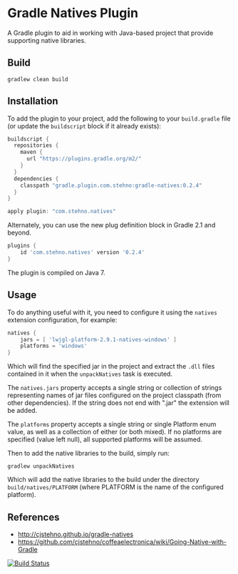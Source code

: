 # Gradle Natives Plugin

A Gradle plugin to aid in working with Java-based project that provide supporting native libraries.

## Build

`gradlew clean build`

## Installation

To add the plugin to your project, add the following to your `build.gradle` file (or update the `buildscript` block if it already exists):

```groovy
buildscript {
  repositories {
    maven {
      url "https://plugins.gradle.org/m2/"
    }
  }
  dependencies {
    classpath "gradle.plugin.com.stehno:gradle-natives:0.2.4"
  }
}

apply plugin: "com.stehno.natives"
```

Alternately, you can use the new plug definition block in Gradle 2.1 and beyond.

```groovy
plugins {
	id 'com.stehno.natives' version '0.2.4'
}
```

The plugin is compiled on Java 7.

## Usage

To do anything useful with it, you need to configure it using the `natives` extension configuration, for example:

```groovy
natives {
    jars = [ 'lwjgl-platform-2.9.1-natives-windows' ]
    platforms = 'windows'
}
```

Which will find the specified jar in the project and extract the `.dll` files contained in it when the `unpackNatives` task is executed.

The `natives.jars` property accepts a single string or collection of strings representing names of jar files configured
on the project classpath (from other dependencies). If the string does not end with ".jar" the extension will be added.

The `platforms` property accepts a single string or single Platform enum value, as well as a collection of either (or both mixed). If no platforms
are specified (value left null), all supported platforms will be assumed.

Then to add the native libraries to the build, simply run:

```
gradlew unpackNatives
```

Which will add the native libraries to the build under the directory `build/natives/PLATFORM` (where PLATFORM is the name
of the configured platform).

## References

* http://cjstehno.github.io/gradle-natives
* https://github.com/cjstehno/coffeaelectronica/wiki/Going-Native-with-Gradle


[![Build Status](https://drone.io/github.com/cjstehno/gradle-natives/status.png)](https://drone.io/github.com/cjstehno/gradle-natives/latest)